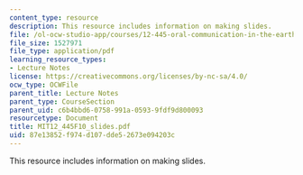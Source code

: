 ```yaml
---
content_type: resource
description: This resource includes information on making slides.
file: /ol-ocw-studio-app/courses/12-445-oral-communication-in-the-earth-atmospheric-and-planetary-sciences-fall-2010/87e13852f974d107dde52673e094203c_MIT12_445F10_slides.pdf
file_size: 1527971
file_type: application/pdf
learning_resource_types:
- Lecture Notes
license: https://creativecommons.org/licenses/by-nc-sa/4.0/
ocw_type: OCWFile
parent_title: Lecture Notes
parent_type: CourseSection
parent_uid: c6b4bbd6-0758-991a-0593-9fdf9d800093
resourcetype: Document
title: MIT12_445F10_slides.pdf
uid: 87e13852-f974-d107-dde5-2673e094203c
---
```

This resource includes information on making slides.